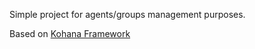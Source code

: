 Simple project for agents/groups management purposes.

Based on [Kohana Framework](http://kohanaframework.org/)
